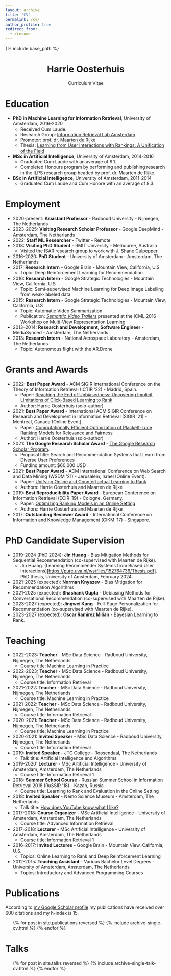 ```yaml
---
layout: archive
title: "CV"
permalink: /cv/
author_profile: true
redirect_from:
  - /resume
---
```


{% include base_path %}

<h1 style="text-align: center;"> Harrie Oosterhuis </h1>
<p style="text-align: center;"> Curriculum Vitae  </p>

Education
======
* **PhD in Machine Learning for Information Retrieval**, University of Amsterdam, 2016-2020
  * Received Cum Laude.
  * Research Group: [Information Retrieval Lab Amsterdam](https://irlab.science.uva.nl/)
  * Promotor: [prof. dr. Maarten de Rijke](https://staff.fnwi.uva.nl/m.derijke/)
  * Thesis: [Learning from User Interactions with Rankings: A Unification of the Field](../publication/2021-phd-thesis)
* **MSc in Artificial Intelligence**, University of Amsterdam, 2014-2016
  * Graduated Cum Laude with an average of 9.1.
  * Completed Honours program by performing and publishing research in the ILPS research group headed by prof. dr. Maarten de Rijke.
* **BSc in Artificial Intelligence**, University of Amsterdam, 2011-2014
  * Graduated Cum Laude and Cum Honore with an average of 8.3.

Employment
======
* 2020-present: **Assistant Professor** - Radboud University - Nijmegen, The Netherlands
* 2023-2025: **Visiting Research Scholar Professor** - Google DeepMind - Amsterdam, The Netherlands
* 2022: **Staff ML Researcher** - Twitter - Remote
* 2018: **Visiting PhD Student** - RMIT University - Melbourne, Australia
  * Visited the ISAR research group to work with [J. Shane Culpepper](http://culpepper.io/).
* 2016-2020: **PhD Student** - University of Amsterdam - Amsterdam, The Netherlands
* 2017: **Research Intern** - Google Brain - Mountain View, California, U.S
  * Topic: Deep Reinforcement Learning for Recommendation
* 2016: **Research Intern** - Google Strategic Technologies - Mountain View, California, U.S
  * Topic: Semi-supervised Machine Learning for Deep Image Labelling from weak-labeled data
* 2015: **Research Intern** - Google Strategic Technologies - Mountain View, California, U.S
  * Topic: Automatic Video Summarization
  * Publication: *[Semantic Video Trailers](../publication/2016-trailers)* presented at the ICML 2016 Workshop on Multi-View Representation Learning
* 2013–2014: **Research and Development, Software Engineer** - MediaSynced - Amsterdam, The Netherlands.
* 2013: **Research Intern** - National Aerospace Laboratory - Amsterdam, The Netherlands
  * Topic: Autonomous flight with the AR.Drone

Grants and Awards
======
* 2022: **Best Paper Award** - ACM SIGIR International Conference on the Theory of Information Retrieval (ICTIR ’22) - Madrid, Spain.
  * Paper: [Reaching the End of Unbiasedness: Uncovering Implicit Limitations of Click-Based Learning to Rank](../publication/2022-ictir-future-unbiased)
  * Author: Harrie Oosterhuis (solo-author)
* 2021: **Best Paper Award** - International ACM SIGIR Conference on Research and Development in Information Retrieval (SIGIR ’21) - Montreal, Canada (Online Event).
  * Paper: [Computationally Efficient Optimization of Plackett-Luce Ranking Models for Relevance and Fairness](../publication/2021-plrank)
  * Author: Harrie Oosterhuis (solo-author)
* 2021: **The Google Research Scholar Award** - [The Google Research Scholar Program](https://research.google/outreach/research-scholar-program/recipients/).
  * Proposal title: Search and Recommendation Systems that Learn from Diverse User Preferences
  * Funding amount: $60,000 USD
* 2021: **Best Paper Award** - ACM International Conference on Web Search and Data Mining (WSDM ’21) - Jerusalem, Israel (Online Event).
  * Paper: [Unifying Online and Counterfactual Learning to Rank](../publication/2021-unifying)
  * Authors: Harrie Oosterhuis and Maarten de Rijke
* 2019: **Best Reproducibility Paper Award** - European Conference on Information Retrieval (ECIR ’19) - Cologne, Germany.
  * Paper: [Optimizing Ranking Models in an Online Setting](../publication/2019-oltr-comparison)
  * Authors: Harrie Oosterhuis and Maarten de Rijke
* 2017: **Outstanding Reviewer Award** - International Conference on Information and Knowledge Management (CIKM ’17) - Singapore.


PhD Candidate Supervision
======
* 2019-2024 (PhD 2024): **Jin Huang** - Bias Mitigation Methods for Sequential Recommendation (co-supervised with Maarten de Rijke).
  * Jin Huang. (Learning Recommender Systems from Biased User Interactions)[https://pure.uva.nl/ws/files/152764736/Thesis.pdf]. PhD thesis, University of Amsterdam, February 2024.
* 2021-2025 (expected): **Norman Knyazev** - Bias Mitigation for Recommendation Algorithms
* 2021-2025 (expected): **Shashank Gupta** - Debiasing Methods for Conversational Recommendation
(co-supervised with Maarten de Rijke).
* 2023-2027 (expected): **Jingwei Kang** -  Full-Page Personalization for Recommendation
(co-supervised with Maarten de Rijke).
* 2023-2027 (expected): **Oscar 
Ramirez Milian** - Bayesian Learning to Rank.

Teaching
======
* 2022-2023: **Teacher** - MSc Data Science - Radboud University, Nijmegen, The Netherlands
  * Course title: Machine Learning in Practice
* 2022-2023: **Teacher** - MSc Data Science - Radboud University, Nijmegen, The Netherlands
  * Course title: Information Retrieval
* 2021-2022: **Teacher** - MSc Data Science - Radboud University, Nijmegen, The Netherlands
  * Course title: Machine Learning in Practice
* 2021-2022: **Teacher** - MSc Data Science - Radboud University, Nijmegen, The Netherlands
  * Course title: Information Retrieval
* 2020-2021: **Teacher** - MSc Data Science - Radboud University, Nijmegen, The Netherlands
  * Course title: Machine Learning in Practice
* 2020-2021: **Invited Speaker** - MSc Data Science - Radboud University, Nijmegen, The Netherlands
  * Course title: Information Retrieval
* 2019: **Invited Speaker** - JTC College - Roosendaal, The Netherlands
  * Talk title: Artificial Intelligence and Algorithms
* 2019-2020: **Lecturer** - MSc Artificial Intelligence - University of Amsterdam, Amsterdam, The Netherlands
  * Course title: Information Retrieval 1
* 2018: **Summer School Course** - Russian Summer School in Information Retrieval 2018 (RuSSIR ’18) - Kazan, Russia
  * Course title: Learning to Rank and Evaluation in the Online Setting
* 2018: **Invited Speaker** - Nemo Science Museum - Amsterdam, The Netherlands
  * Talk title: [How does YouTube know what I like?](https://www.nemosciencemuseum.nl/nl/wat-is-er-te-doen/activiteiten/kinderlezingen/hoe-weet-youtube-wat-ik-leuk-vind/)
* 2017-2018: **Course Organizer** - MSc Artificial Intelligence - University of Amsterdam, Amsterdam, The Netherlands
  * Course title: Advanced Information Retrieval
* 2017-2018: **Lecturer** - MSc Artificial Intelligence - University of Amsterdam, Amsterdam, The Netherlands
  * Course title: Information Retrieval 1
* 2016-2017: **Invited Lectures** - Google Brain - Mountain View, California, U.S.
  * Topics: Online Learning to Rank and Deep Reinforcement Learning
* 2012-2015: **Teaching Assistant** - Various Bachelor Level Degrees - University of Amsterdam, Amsterdam, The Netherlands
  * Topics: Introductory and Advanced Programming Courses


Publications
======
According to [my Google Scholar profile](https://scholar.google.com/citations?user=e9JynrAAAAAJ) my publications have received over 600 citations and my h-index is 15.
  <ul>{% for post in site.publications reversed %}
    {% include archive-single-cv.html %}
  {% endfor %}</ul>

  
Talks
======
  <ul>{% for post in site.talks reversed %}
    {% include archive-single-talk-cv.html %}
  {% endfor %}</ul>
  
<!-- 
Teaching
======
  <ul>{% for post in site.teaching %}
    {% include archive-single-cv.html %}
  {% endfor %}</ul>
  
Service and leadership
======
* Currently signed in to 43 different slack teams -->
